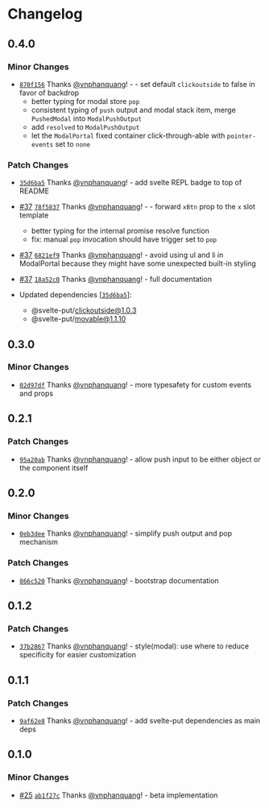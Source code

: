 # Changelog

## 0.4.0

### Minor Changes

- [`870f156`](https://github.com/vnphanquang/svelte-put/commit/870f156a8e3d5564691886c4dab0053ea15e0d93) Thanks [@vnphanquang](https://github.com/vnphanquang)! - - set default `clickoutside` to false in favor of backdrop
  - better typing for modal store `pop`
  - consistent typing of `push` output and modal stack item, merge `PushedModal` into `ModalPushOutput`
  - add `resolved` to `ModalPushOutput`
  - let the `ModalPortal` fixed container click-through-able with `pointer-events` set to `none`

### Patch Changes

- [`35d6ba5`](https://github.com/vnphanquang/svelte-put/commit/35d6ba53a1d1e1de74ae384743e2299bd033a64a) Thanks [@vnphanquang](https://github.com/vnphanquang)! - add svelte REPL badge to top of README

- [#37](https://github.com/vnphanquang/svelte-put/pull/37) [`78f5837`](https://github.com/vnphanquang/svelte-put/commit/78f5837940dec5582af080e7d21b872cbdea4c14) Thanks [@vnphanquang](https://github.com/vnphanquang)! - - forward `xBtn` prop to the `x` slot template

  - better typing for the internal promise resolve function
  - fix: manual `pop` invocation should have trigger set to `pop`

- [#37](https://github.com/vnphanquang/svelte-put/pull/37) [`6821ef9`](https://github.com/vnphanquang/svelte-put/commit/6821ef97536b9360831457234729094b353af017) Thanks [@vnphanquang](https://github.com/vnphanquang)! - avoid using ul and li in ModalPortal because they might have some unexpected built-in styling

- [#37](https://github.com/vnphanquang/svelte-put/pull/37) [`18a52c0`](https://github.com/vnphanquang/svelte-put/commit/18a52c0a955105aceeaeb5b0833caaf5cd062a31) Thanks [@vnphanquang](https://github.com/vnphanquang)! - full documentation

- Updated dependencies [[`35d6ba5`](https://github.com/vnphanquang/svelte-put/commit/35d6ba53a1d1e1de74ae384743e2299bd033a64a)]:
  - @svelte-put/clickoutside@1.0.3
  - @svelte-put/movable@1.1.10

## 0.3.0

### Minor Changes

- [`02d97df`](https://github.com/vnphanquang/svelte-put/commit/02d97df0ff1b1552f837574f3c72ea2b8b63bd89) Thanks [@vnphanquang](https://github.com/vnphanquang)! - more typesafety for custom events and props

## 0.2.1

### Patch Changes

- [`95a20ab`](https://github.com/vnphanquang/svelte-put/commit/95a20abb6858c74959d7c15bb70acfff7760047b) Thanks [@vnphanquang](https://github.com/vnphanquang)! - allow push input to be either object or the component itself

## 0.2.0

### Minor Changes

- [`0eb3dee`](https://github.com/vnphanquang/svelte-put/commit/0eb3deea4f30d432f9c7edf981ee8188196c2660) Thanks [@vnphanquang](https://github.com/vnphanquang)! - simplify push output and pop mechanism

### Patch Changes

- [`866c520`](https://github.com/vnphanquang/svelte-put/commit/866c520a59a2cf4db22e802d4eb839dc9c97b9a6) Thanks [@vnphanquang](https://github.com/vnphanquang)! - bootstrap documentation

## 0.1.2

### Patch Changes

- [`37b2867`](https://github.com/vnphanquang/svelte-put/commit/37b286748f9ad8887b39eee003d1e4efed5ccee2) Thanks [@vnphanquang](https://github.com/vnphanquang)! - style(modal): use where to reduce specificity for easier customization

## 0.1.1

### Patch Changes

- [`9af62e8`](https://github.com/vnphanquang/svelte-put/commit/9af62e87621ca93def91dee05e760c621229b1e9) Thanks [@vnphanquang](https://github.com/vnphanquang)! - add svelte-put dependencies as main deps

## 0.1.0

### Minor Changes

- [#25](https://github.com/vnphanquang/svelte-put/pull/25) [`ab1f27c`](https://github.com/vnphanquang/svelte-put/commit/ab1f27c01d564cd8580a6fe557d30a44a6c41ab7) Thanks [@vnphanquang](https://github.com/vnphanquang)! - beta implementation
